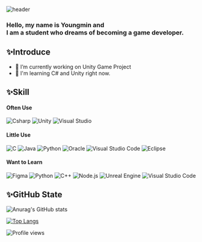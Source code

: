 ![header](https://capsule-render.vercel.app/api?type=waving&color=auto&height=250&text=Game%20Developer%20with%20Unity&fontSize=50&animation=fadeIn&fontAlignY=38&desc=YoungMin%20Jung&descAlignY=57&descAlign=79)

### Hello, my name is Youngmin and <br>I am a student who dreams of becoming a game developer.<br>

## ✨Introduce
- 🔭 I’m currently working on Unity Game Project
- 📘 I'm learning C# and Unity right now.

## ✨Skill
#### Often Use
<div align>
<img alt="Csharp" src="https://img.shields.io/badge/CSharp-239120.svg?&style=for-the-badge&logo=Csharp&logoColor=white"/>
<img alt="Unity" src="https://img.shields.io/badge/Unity-FFFFFF.svg?&style=for-the-badge&logo=Unity&logoColor=black"/>
<img alt="Visual Studio" src="https://img.shields.io/badge/Visual Studio-5C2D91.svg?&style=for-the-badge&logo=Visual Studio&logoColor=whtie"/>
</>

#### Little Use
<div align>
<img alt="C" src="https://img.shields.io/badge/C-A8B9CC.svg?&style=for-the-badge&logo=C&logoColor=white"/>
<img alt="Java" src="https://img.shields.io/badge/Java-007396.svg?&style=for-the-badge&logo=Java&logoColor=white"/>
<img alt="Python" src="https://img.shields.io/badge/Python-3776AB.svg?&style=for-the-badge&logo=Python&logoColor=white"/>
<img alt="Oracle" src="https://img.shields.io/badge/Oracle-F80000.svg?&style=for-the-badge&logo=Oracle&logoColor=white"/>
<img alt="Visual Studio Code" src="https://img.shields.io/badge/Visaul Studio Code-007ACC.svg?&style=for-the-badge&logo=Visual Studio Code&logoColor=white"/>
<img alt="Eclipse" src="https://img.shields.io/badge/Eclipse-2C2255.svg?&style=for-the-badge&logo=Eclipse&logoColor=white"/>
</div>

#### Want to Learn  
<div align>  
<img alt="Figma" src="https://img.shields.io/badge/Figma-F24E1E.svg?&style=for-the-badge&logo=Figma&logoColor=white"/>
<img alt="Python" src="https://img.shields.io/badge/Python-3776AB.svg?&style=for-the-badge&logo=Python&logoColor=white"/>
<img alt="C++" src="https://img.shields.io/badge/C++-00599C.svg?&style=for-the-badge&logo=CPlusPlus&logoColor=white"/>
<img alt="Node.js" src="https://img.shields.io/badge/Node.js-339933.svg?&style=for-the-badge&logo=Node.js&logoColor=white"/>
<img alt="Unreal Engine" src="https://img.shields.io/badge/Unreal Engine-0E1128.svg?&style=for-the-badge&logo=Unreal Engine&logoColor=white"/>
<img alt="Visual Studio Code" src="https://img.shields.io/badge/Visaul Studio Code-007ACC.svg?&style=for-the-badge&logo=Visual Studio Code&logoColor=white"/>
</div>

## ✨GitHub State
![Anurag's GitHub stats](https://github-readme-stats.vercel.app/api?username=youngmin04&show_icons=true&theme=radical)<br>

[![Top Langs](https://github-readme-stats.vercel.app/api/top-langs/?username=youngmin04&layout=compact&&count_private=true)](https://github.com/youngmin04/github-readme-stats)

![Profile views](https://gpvc.arturio.dev/youngmin04)
<!--
**youngmin04/youngmin04** is a ✨ _special_ ✨ repository because its `README.md` (this file) appears on your GitHub profile.

Here are some ideas to get you started:

- 🔭 I’m currently working on ...
- 🌱 I’m currently learning ...
- 👯 I’m looking to collaborate on ...
- 🤔 I’m looking for help with ...
- 💬 Ask me about ...
- 📫 How to reach me: ...
- 😄 Pronouns: ...
- ⚡ Fun fact: ...
-->
